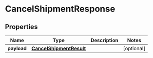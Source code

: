 # CancelShipmentResponse

## Properties
Name | Type | Description | Notes
------------ | ------------- | ------------- | -------------
**payload** | [**CancelShipmentResult**](CancelShipmentResult.md) |  |  [optional]

